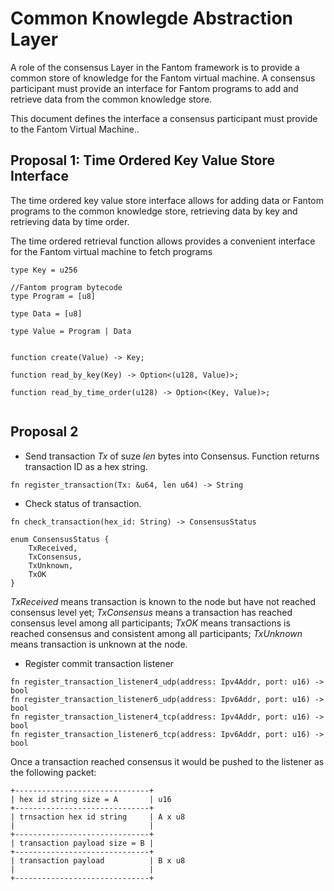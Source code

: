 # Common Knowlegde Abstraction Layer

A role of the consensus Layer in the Fantom framework is to provide a common store
of knowledge for the Fantom virtual machine. A consensus participant must provide an
interface for Fantom programs to add and retrieve data from the common knowledge store.

This document defines the interface a consensus participant must provide to the Fantom
Virtual Machine..


## Proposal 1: Time Ordered Key Value Store Interface

The time ordered key value store interface allows for adding data or Fantom programs to the
common knowledge store, retrieving data by key and retrieving data by time order.

The time ordered retrieval function allows provides a convenient interface for the Fantom
virtual machine to fetch programs 

```
type Key = u256

//Fantom program bytecode
type Program = [u8]

type Data = [u8]

type Value = Program | Data 


function create(Value) -> Key;

function read_by_key(Key) -> Option<(u128, Value)>;

function read_by_time_order(u128) -> Option<(Key, Value)>;
  
```

## Proposal 2

* Send transaction *Tx* of suze *len* bytes into Consensus. Function returns transaction ID as a hex string.
```
fn register_transaction(Tx: &u64, len u64) -> String
```

* Check status of transaction.
```
fn check_transaction(hex_id: String) -> ConsensusStatus
```

```
enum ConsensusStatus {
    TxReceived,
    TxConsensus,
    TxUnknown,
    TxOK
}
```
*TxReceived* means transaction is known to the node but have not reached consensus level yet;
*TxConsensus* means a transaction has reached consensus level among all participants;
*TxOK* means transactions is reached consensus and consistent among all participants;
*TxUnknown* means transaction is unknown at the node.


* Register commit transaction listener
```
fn register_transaction_listener4_udp(address: Ipv4Addr, port: u16) -> bool
fn register_transaction_listener6_udp(address: Ipv6Addr, port: u16) -> bool
fn register_transaction_listener4_tcp(address: Ipv4Addr, port: u16) -> bool
fn register_transaction_listener6_tcp(address: Ipv6Addr, port: u16) -> bool
```

Once a transaction reached consensus it would be pushed to the listener as the following packet:
```
+------------------------------+
| hex id string size = A       | u16
+------------------------------+
| trnsaction hex id string     | A x u8
|                              |
+------------------------------+
| transaction payload size = B |
+------------------------------+
| transaction payload          | B x u8
|                              |
+------------------------------+
```




